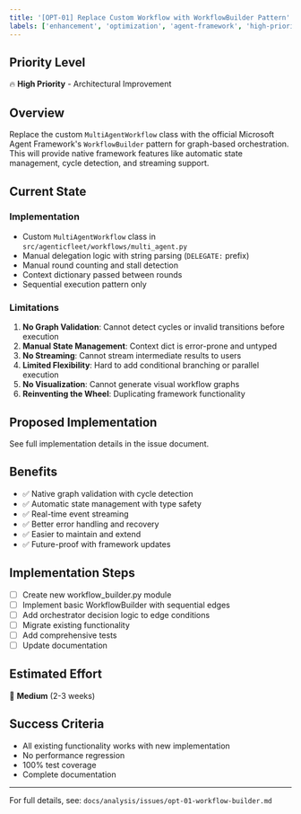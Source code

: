 ```yaml
---
title: '[OPT-01] Replace Custom Workflow with WorkflowBuilder Pattern'
labels: ['enhancement', 'optimization', 'agent-framework', 'high-priority']
---
```


## Priority Level
🔥 **High Priority** - Architectural Improvement

## Overview
Replace the custom `MultiAgentWorkflow` class with the official Microsoft Agent Framework's `WorkflowBuilder` pattern for graph-based orchestration. This will provide native framework features like automatic state management, cycle detection, and streaming support.

## Current State

### Implementation
- Custom `MultiAgentWorkflow` class in `src/agenticfleet/workflows/multi_agent.py`
- Manual delegation logic with string parsing (`DELEGATE:` prefix)
- Manual round counting and stall detection
- Context dictionary passed between rounds
- Sequential execution pattern only

### Limitations
1. **No Graph Validation**: Cannot detect cycles or invalid transitions before execution
2. **Manual State Management**: Context dict is error-prone and untyped
3. **No Streaming**: Cannot stream intermediate results to users
4. **Limited Flexibility**: Hard to add conditional branching or parallel execution
5. **No Visualization**: Cannot generate visual workflow graphs
6. **Reinventing the Wheel**: Duplicating framework functionality

## Proposed Implementation

See full implementation details in the issue document.

## Benefits
- ✅ Native graph validation with cycle detection
- ✅ Automatic state management with type safety
- ✅ Real-time event streaming
- ✅ Better error handling and recovery
- ✅ Easier to maintain and extend
- ✅ Future-proof with framework updates

## Implementation Steps
- [ ] Create new workflow_builder.py module
- [ ] Implement basic WorkflowBuilder with sequential edges
- [ ] Add orchestrator decision logic to edge conditions
- [ ] Migrate existing functionality
- [ ] Add comprehensive tests
- [ ] Update documentation

## Estimated Effort
🔨 **Medium** (2-3 weeks)

## Success Criteria
- All existing functionality works with new implementation
- No performance regression
- 100% test coverage
- Complete documentation

---
For full details, see: `docs/analysis/issues/opt-01-workflow-builder.md`
